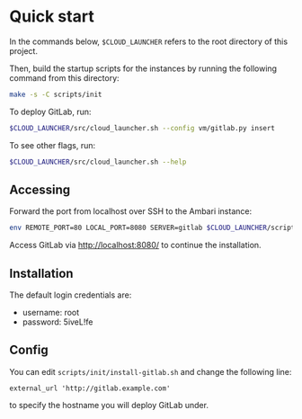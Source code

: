 Quick start
===========

In the commands below, `$CLOUD_LAUNCHER` refers to the root directory of this
project.

Then, build the startup scripts for the instances by running the following
command from this directory:

```bash
make -s -C scripts/init
```

To deploy GitLab, run:

```bash
$CLOUD_LAUNCHER/src/cloud_launcher.sh --config vm/gitlab.py insert
```

To see other flags, run:

```bash
$CLOUD_LAUNCHER/src/cloud_launcher.sh --help
```

Accessing
---------

Forward the port from localhost over SSH to the Ambari instance:

```bash
env REMOTE_PORT=80 LOCAL_PORT=8080 SERVER=gitlab $CLOUD_LAUNCHER/scripts/util/forward-port.sh
```

Access GitLab via [http://localhost:8080/](http://localhost:8080) to continue
the installation.


Installation
------------

The default login credentials are:

* username: root
* password: 5iveL!fe


Config
------

You can edit `scripts/init/install-gitlab.sh` and change the following line:

```
external_url 'http://gitlab.example.com'
```

to specify the hostname you will deploy GitLab under.
